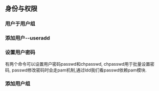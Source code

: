 ## 身份与权限

### 用户于用户组

### 添加用户--useradd

### 设置用户密码
有两个命令可以设置用户密码passwd和chpasswd, chpasswd用于批量设置密码, passwd修改密码时会走pam机制,通过ldd我们看passwd依赖pam模块.


### 添加用户组